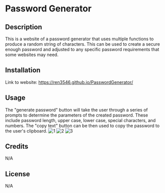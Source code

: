 # Password Generator

## Description

This is a website of a password generator that uses multiple functions to produce a random string of characters. This can be used to create a secure enough password and adjusted to any specific password requirements that some websites may need. 

## Installation

Link to website: https://ren3546.github.io/PasswordGenerator/

## Usage

The "generate password" button will take the user through a series of prompts to determine the parameters of the created password. These include password length, upper case, lower case, special characters, and numbers. The "copy text" button can be then used to copy the password to the user's clipboard. 
![1](https://github.com/Ren3546/PasswordGenerator/assets/128203284/fe20f699-19f7-44b9-8be0-040c2624b571)
![2](https://github.com/Ren3546/PasswordGenerator/assets/128203284/8b0498c8-e3a6-4eeb-a6fe-44ea46477ece)
![3](https://github.com/Ren3546/PasswordGenerator/assets/128203284/094a8de9-0d3b-44df-b547-1a0c78a03272)




## Credits

N/A

## License

N/A


